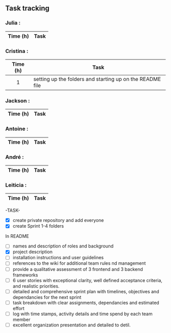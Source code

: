## Task tracking

### Julia :
| Time (h) | Task | 
| :---: | --- |

### Cristina : 
| Time (h) | Task | 
| :---: | --- |
| 1 | setting up the folders and starting up on the README file |


### Jackson : 
| Time (h) | Task | 
| :---: | --- |

### Antoine : 
| Time (h) | Task | 
| :---: | --- |
### André : 
| Time (h) | Task | 
| :---: | --- |

### Leiticia :
| Time (h) | Task | 
| :---: | --- |


-TASK-
- [x] create private repository and add everyone
- [x] create Sprint 1-4 folders
      
In README
- [ ] names and description of roles and background
- [x] project description
- [ ] installation instructions and user guidelines
- [ ] references to the wiki for additional team rules nd management 
- [ ] provide a qualitative assessment of 3 frontend and 3 backend frameworks
- [ ] 6 user stories with exceptional clarity, well defined acceptance criteria, and realistic priorities.
- [ ] detailed and comprehensive sprint plan with timelines, objectives and dependancies for the next sprint
- [ ] task breakdown with clear assignments, dependancies and estimated effort
- [ ] log with time stamps, activity details and time spend by each team member
- [ ] excellent organization presentation and detailed to detil. 
